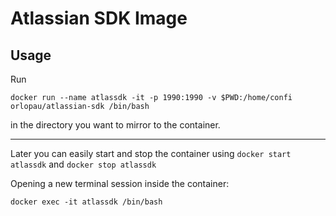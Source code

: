 # Atlassian SDK Image
## Usage
Run 

```docker run --name atlassdk -it -p 1990:1990 -v $PWD:/home/confi orlopau/atlassian-sdk /bin/bash```

in the directory you want to mirror to the container.

---
Later you can easily start and stop the container using
```docker start atlassdk```
and
```docker stop atlassdk```

Opening a new terminal session inside the container:


```docker exec -it atlassdk /bin/bash```
